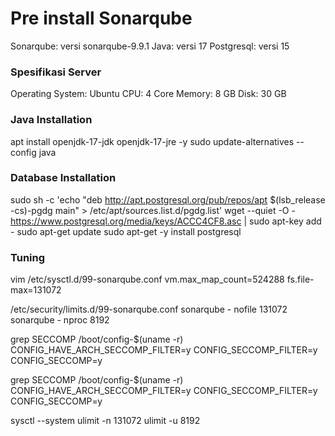 # Pre install Sonarqube
Sonarqube: versi sonarqube-9.9.1
Java: versi 17
Postgresql: versi 15

### Spesifikasi Server
Operating System: Ubuntu
CPU: 4 Core
Memory: 8 GB
Disk: 30 GB

### Java Installation
apt install openjdk-17-jdk openjdk-17-jre -y
sudo update-alternatives --config java

### Database Installation
sudo sh -c 'echo "deb http://apt.postgresql.org/pub/repos/apt $(lsb_release -cs)-pgdg main" > /etc/apt/sources.list.d/pgdg.list'
wget --quiet -O - https://www.postgresql.org/media/keys/ACCC4CF8.asc | sudo apt-key add -
sudo apt-get update
sudo apt-get -y install postgresql

### Tuning
vim /etc/sysctl.d/99-sonarqube.conf
vm.max_map_count=524288
fs.file-max=131072

/etc/security/limits.d/99-sonarqube.conf
sonarqube   -   nofile   131072
sonarqube   -   nproc    8192

grep SECCOMP /boot/config-$(uname -r)
CONFIG_HAVE_ARCH_SECCOMP_FILTER=y
CONFIG_SECCOMP_FILTER=y
CONFIG_SECCOMP=y

grep SECCOMP /boot/config-$(uname -r)
CONFIG_HAVE_ARCH_SECCOMP_FILTER=y
CONFIG_SECCOMP_FILTER=y
CONFIG_SECCOMP=y

sysctl --system
ulimit -n 131072
ulimit -u 8192